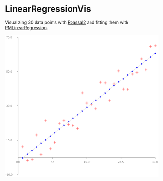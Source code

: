 # LinearRegressionVis
Visualizing 30 data points with [Roassal2](http://agilevisualization.com) and fitting them with [PMLinearRegression](https://github.com/PolyMathOrg/PolyMath).

![Visualization of linear regression](img/linreg.png)
